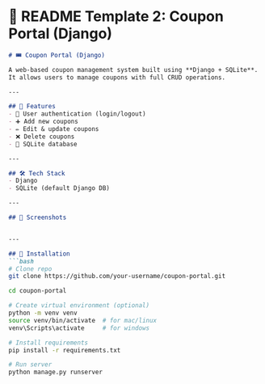 
# 📌 **README Template 2: Coupon Portal (Django)**

```markdown
# 🎟 Coupon Portal (Django)

A web-based coupon management system built using **Django + SQLite**.  
It allows users to manage coupons with full CRUD operations.

---

## 🚀 Features
- 🔑 User authentication (login/logout)
- ➕ Add new coupons
- ✏️ Edit & update coupons
- ❌ Delete coupons
- 📜 SQLite database

---

## 🛠 Tech Stack
- Django
- SQLite (default Django DB)

---

## 📸 Screenshots


---

## 🔧 Installation
```bash
# Clone repo
git clone https://github.com/your-username/coupon-portal.git

cd coupon-portal

# Create virtual environment (optional)
python -m venv venv
source venv/bin/activate  # for mac/linux
venv\Scripts\activate     # for windows

# Install requirements
pip install -r requirements.txt

# Run server
python manage.py runserver
